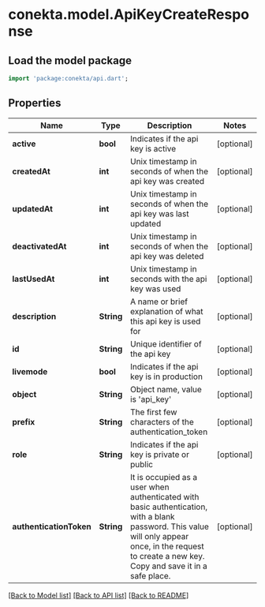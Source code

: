 # conekta.model.ApiKeyCreateResponse

## Load the model package
```dart
import 'package:conekta/api.dart';
```

## Properties
Name | Type | Description | Notes
------------ | ------------- | ------------- | -------------
**active** | **bool** | Indicates if the api key is active | [optional] 
**createdAt** | **int** | Unix timestamp in seconds of when the api key was created | [optional] 
**updatedAt** | **int** | Unix timestamp in seconds of when the api key was last updated | [optional] 
**deactivatedAt** | **int** | Unix timestamp in seconds of when the api key was deleted | [optional] 
**lastUsedAt** | **int** | Unix timestamp in seconds with the api key was used | [optional] 
**description** | **String** | A name or brief explanation of what this api key is used for | [optional] 
**id** | **String** | Unique identifier of the api key | [optional] 
**livemode** | **bool** | Indicates if the api key is in production | [optional] 
**object** | **String** | Object name, value is 'api_key' | [optional] 
**prefix** | **String** | The first few characters of the authentication_token | [optional] 
**role** | **String** | Indicates if the api key is private or public | [optional] 
**authenticationToken** | **String** | It is occupied as a user when authenticated with basic authentication, with a blank password. This value will only appear once, in the request to create a new key. Copy and save it in a safe place. | [optional] 

[[Back to Model list]](../README.md#documentation-for-models) [[Back to API list]](../README.md#documentation-for-api-endpoints) [[Back to README]](../README.md)


